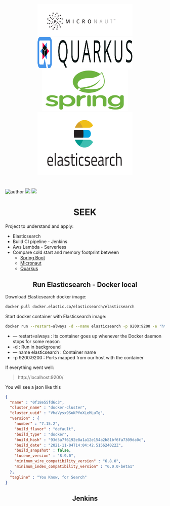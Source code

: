 <div>
       <p align="center"> 
              <img src="docs/micronaut.png" width="300" height="100">
              <img src="docs/quarkus.png" width="300" height="100">
              <img src="docs/spring.png" width="270" height="130">
              <img src="docs/es.png" width="300" height="200">
       </p>
</div>

#

![author](https://img.shields.io/badge/author-matheus-red.svg)
[![](https://img.shields.io/badge/java-v17-blue.svg)]()
[![](https://img.shields.io/badge/gradle-v7.2-blue.svg)]()

<h1 align="center"> SEEK </h1>

Project to understand and apply:
* Elasticsearch
* Build CI pipeline - Jenkins
* Aws Lambda - Serverless
* Compare cold start and memory footprint between
  * [Spring Boot](https://spring.io/projects/spring-boot)
  * [Micronaut](https://micronaut.io/)
  * [Quarkus](https://quarkus.io/)



<h2 align="center"> Run Elasticsearch - Docker local </h2>

Download Elasticsearch docker image:
```bash
docker pull docker.elastic.co/elasticsearch/elasticsearch
```

Start docker container with Elasticsearch image:
```bash
docker run --restart=always -d --name elasticsearch -p 9200:9200 -e "http.host=0.0.0.0" -e "transport.host=127.0.0.1" docker.elastic.co/elasticsearch/elasticsearch:5.5.2
```
* — restart=always : Its container goes up whenever the Docker daemon stops for some reason
* -d : Run in background
* — name elasticsearch : Container name
* -p 9200:9200 : Ports mapped from our host with the container

If everything went well:

> http://localhost:9200/

You will see a json like this
````json
{
  "name" : "0f18e55fd6c3",
  "cluster_name" : "docker-cluster",
  "cluster_uuid" : "VhaVysx9SuKPfoXLeMLuTg",
  "version" : {
    "number" : "7.15.2",
    "build_flavor" : "default",
    "build_type" : "docker",
    "build_hash" : "93d5a7f6192e8a1a12e154a2b81bf6fa7309da0c",
    "build_date" : "2021-11-04T14:04:42.515624022Z",
    "build_snapshot" : false,
    "lucene_version" : "8.9.0",
    "minimum_wire_compatibility_version" : "6.8.0",
    "minimum_index_compatibility_version" : "6.0.0-beta1"
  },
  "tagline" : "You Know, for Search"
}
````

<h2 align="center"> Jenkins </h2>